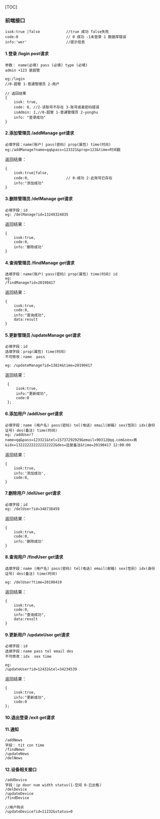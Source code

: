 [TOC]



### 前端接口

```
isok:true |false            //true 成功 false失败
code:0                      // 0 成功 -1未登录 1 数据库错误
info:'wer'                  //提示信息
```

#### 1.登录 /login    post请求 

```
参数： name(必填) pass (必填) type (必填)
admin +123 是超管

eg:/login
//0-超管 1-普通管理员 2-用户
```

```
// 返回结果
{
    isok: true,
    code: 0, //2-该账号不存在 3-账号或者密码错误
    isAdmin: 1,//0-超管 1-普通管理员 2-yonghu
    info: "登录成功"
}
```



#### 2.添加管理员    /addManage   get请求

```
必填字段：name(账户) pass(密码) prop(属性) time(时间) 
eg:/addManage?name=qq&pass=123321&prop=123&time=时间戳
```

返回结果：

```
{
    isok:true|false,
    code:0,                 // 0-成功 2-此账号已存在
    info:"添加成功"
}
```



#### 3.删除管理员  /delManage get请求

```
必填字段：id
eg: /delManage?id=13248324835
```

返回结果：

```
{
    isok:true,
    code:0,
    info:'删除成功'
}
```



#### 4.查询管理员 /findManage get请求

```
选填字段：name(账户) pass(密码) prop(属性) time(时间) id
eg:
/findManage?id=20190417
```

返回结果：

```
{
    isok:true,
    code:0,
    info:"查询成功",
    data:result
}
```



#### 5.更新管理员     /updateManage get请求

```
必填字段：id
选填字段：prop(属性) time(时间) 
不可修改：name  pass

eg: /updateManage?id=13824&time=20190417
```

返回结果：

```
 {
     isok:true,
     info:"更新成功",
     code:0
 };
```

#### 6.添加用户   /addUser get请求

```
必填字段：name (用户名) pass(密码) tel(电话) email(邮箱) sex(性别) idx(身份证号) des(备注) time(时间)
eg: /addUser?name=qq&pass=123321&tel=15737292929&email=90312@qq.com&sex=男&idx=132222222222222222&des=这是备注&time=20190417 12:00:00
```

返回结果：

```
{
    isok:true,
    info:'添加成功',
    code:0,
}
```

#### 7.删除用户  /delUser get请求

```
必填字段：id
eg: /delUser?id=348738459
```

返回结果：

```
{
    isok:true,
    code:0,
    info:'删除成功'
}
```

#### 8.查询用户  /findUser get请求

```
选填字段：name (用户名) pass(密码) tel(电话) email(邮箱) sex(性别) idx(身份证号) des(备注) time(时间)

eg: /delUser?time=20190419
```

返回结果：

```
{
    isok:true,
    code:0,
    info:"查询成功",
    data:result
}
```

#### 9.更新用户     /updateUser get请求

```
必填字段：id
选填字段：name pass tel email des
不可修改：idx  sex time

eg:
/updateUser?id=12432&tel=34234539
```

返回结果：

```
{
    isok:true,
    info:"更新成功",
    code:0
};
```

#### 10.退出登录  /exit get请求



#### 11.通知    

```
/addNews 
字段：	tit con time
/findNews
/updateNews
/delNews
```

#### 12.设备相关接口

```
/addDevice
字段：ip door num width status(1-空闲 0-已出售) 
/delDevice
/updateDevice
/findDevice

//用户购买
/updateDevice?id=11232&status=0
```

